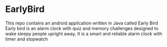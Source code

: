 # EarlyBird
This repo contains an android application written in Java called Early Bird
Early bird is an alarm clock with quiz and memory challenges designed to wake sleepy people upright away, It is a smart and reliable alarm clock with timer and stopwatch
